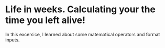 # Life in weeks. Calculating your the time you left alive!

In this excersice, I learned about some matematical operators and format inputs.

